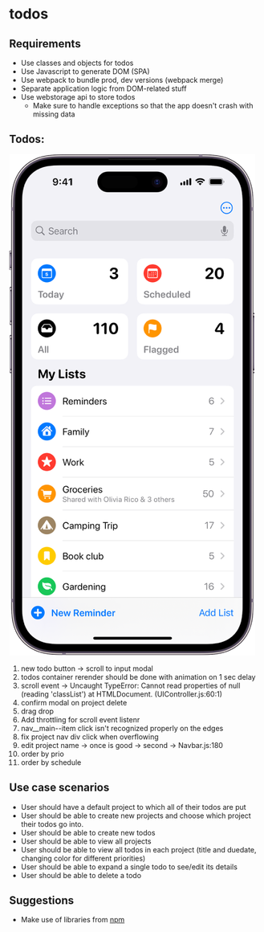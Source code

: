 # todos

## Requirements

- Use classes and objects for todos
- Use Javascript to generate DOM (SPA)
- Use webpack to bundle prod, dev versions (webpack merge)
- Separate application logic from DOM-related stuff
- Use webstorage api to store todos
  - Make sure to handle exceptions so that the app doesn't crash with missing data

## Todos:

![alt text](image-1.png)

1. new todo button -> scroll to input modal
2. todos container rerender should be done with animation on 1 sec delay
3. scroll event -> Uncaught TypeError: Cannot read properties of null (reading 'classList')
   at HTMLDocument.<anonymous> (UIController.js:60:1)
4. confirm modal on project delete
5. drag drop
6. Add throttling for scroll event listenr
7. nav\_\_main--item click isn't recognized properly on the edges
8. fix project nav div click when overflowing
9. edit project name -> once is good -> second -> Navbar.js:180
10. order by prio
11. order by schedule

## Use case scenarios

- User should have a default project to which all of their todos are put
- User should be able to create new projects and choose which project their todos go into.
- User should be able to create new todos
- User should be able to view all projects
- User should be able to view all todos in each project (title and duedate, changing color for different priorities)
- User should be able to expand a single todo to see/edit its details
- User should be able to delete a todo

## Suggestions

- Make use of libraries from [npm](https://github.com/date-fns/date-fns)
